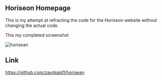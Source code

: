 ## Horiseon Homepage

This is my attempt at refracting the code for the Horiseon website without changing the actual code.

This my completed screenshot

![horisean](screencapture-127-0-0-1-5500-index-html-2023-02-04-13_28_56.png)


## Link

https://github.com/zaydsaid1/horisean




